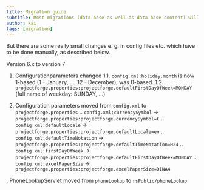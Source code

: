 ```yaml
---
title: Migration guide
subtitle: Most migrations (data base as well as data base content) will be done automatically during the start-up phase of an newer version.
author: kai
tags: [migration]
---
```


But there are some really small changes e. g. in config files etc. which have to be done manually, as described below.

Version 6.x to version 7

1. Configurationparameters changed
  1.1. `config.xml:holiday.month` is now 1-based (1 - January, ..., 12 - December), was 0-based.
  1.2. `projectforge.properties:projectforge.defaultFirstDayOfWeek=MONDAY` (full name of weekday: SUNDAY, ...)

2. Configuration parameters moved from `config.xml` to `projectforge.properties`
.. `config.xml:currencySymbol` -> `projectforge.properties:projectforge.currencySymbol=€`
.. `config.xml:defaultLocale` -> `projectforge.properties:projectforge.defaultLocale=en`
.. `config.xml:defaultTimeNotation` -> `projectforge.properties:projectforge.defaultTimeNotation=H24`
.. `config.xml:firstDayOfWeek` -> `projectforge.properties:projectforge.defaultFirstDayOfWeek=MONDAY`
.. `config.xml:excelPaperSize` -> `projectforge.properties:projectforge.excelPaperSize=DINA4`

. PhoneLookupServlet moved from `phoneLookup` to `rsPublic/phoneLookup`
